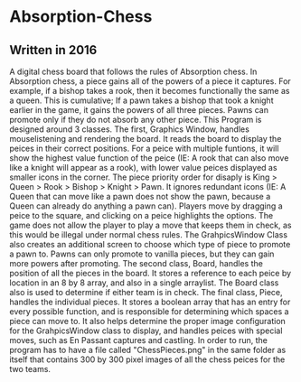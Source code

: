 # Absorption-Chess
## Written in 2016
A digital chess board that follows the rules of Absorption chess.  In Absorption chess, a piece gains all of the powers of a piece it captures.  For example, if a bishop takes a rook, then it becomes functionally the same as a queen.  This is cumulative;  If a pawn takes a bishop that took a knight earlier in the game, it gains the powers of all three pieces. Pawns can promote only if they do not absorb any other piece.
This Program is designed around 3 classes. The first, Graphics Window, handles mouselistening and rendering the board.  It reads the board to display the peices in their correct positions.  For a peice with multiple funtions, it will show the highest value function of the peice (IE: A rook that can also move like a knight will appear as a rook), with lower value peices displayed as smaller icons in the corner. The piece priority order for disaply is King > Queen > Rook > Bishop > Knight > Pawn. It ignores redundant icons (IE: A Queen that can move like a pawn does not show the pawn, because a Queen can already do anything a pawn can).  Players move by dragging a peice to the square, and clicking on a peice highlights the options.  The game does not allow the player to play a move that keeps them in check, as this would be illegal under normal chess rules. The GrahpicsWindow Class also creates an additional screen to choose which type of piece to promote a pawn to. Pawns can only promote to vanilla pieces, but they can gain more powers after promoting.
The second class, Board, handles the position of all the pieces in the board.  It stores a reference to each peice by location in an 8 by 8 array, and also in a single arraylist.  The Board class also is used to determine if either team is in check.
The final class, Piece, handles the individual pieces.  It stores a boolean array that has an entry for every possible function, and is responsible for determining which spaces a piece can move to.  It also helps determine the proper image configuration for the GrahpicsWindow class to display, and handles peices with special moves, such as En Passant captures and castling.
In order to run, the program has to have a file called "ChessPieces.png" in the same folder as itself that contains 300 by 300 pixel images of all the chess peices for the two teams.
